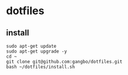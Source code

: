 # dotfiles

## install
```
sudo apt-get update
sudo apt-get upgrade -y
cd ~
git clone git@github.com:gangbo/dotfiles.git
bash ~/dotfiles/install.sh

```
